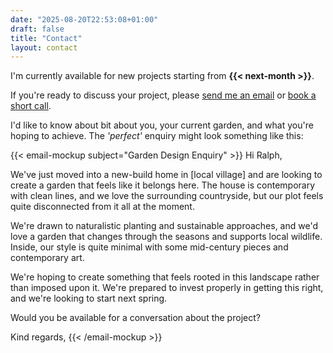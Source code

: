 ```yaml
---
date: "2025-08-20T22:53:08+01:00"
draft: false
title: "Contact"
layout: contact
---
```


I'm currently available for new projects starting from **{{< next-month >}}**.

If you're ready to discuss your project, please [send me an email](mailto:hello@wylddesign.studio) or [book a short call](https://tidycal.com/wylddesign/discovery).

I'd like to know about bit about you, your current garden, and what you're hoping to achieve. The _'perfect'_ enquiry might look something like this:

{{< email-mockup subject="Garden Design Enquiry" >}}
Hi Ralph,

We've just moved into a new-build home in [local village] and are looking to create a garden that feels like it belongs here. The house is contemporary with clean lines, and we love the surrounding countryside, but our plot feels quite disconnected from it all at the moment.

We're drawn to naturalistic planting and sustainable approaches, and we'd love a garden that changes through the seasons and supports local wildlife. Inside, our style is quite minimal with some mid-century pieces and contemporary art.

We're hoping to create something that feels rooted in this landscape rather than imposed upon it. We're prepared to invest properly in getting this right, and we're looking to start next spring.

Would you be available for a conversation about the project?

Kind regards,
{{< /email-mockup >}}
